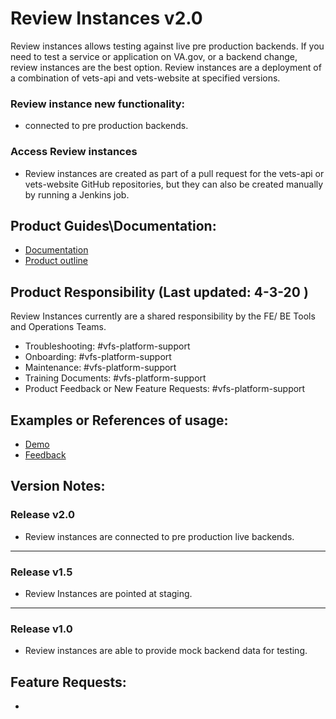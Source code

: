 # Review Instances v2.0
Review instances allows testing against live pre production backends. If you need to test a service or application on VA.gov, or a backend change, review instances are the best option. Review instances are a deployment of a combination of vets-api and vets-website at specified versions. 

### Review instance new functionality:
- connected to pre production backends.

### Access Review instances
- Review instances are created as part of a pull request for the vets-api or vets-website GitHub repositories, but they can also be created manually by running a Jenkins job.


## Product Guides\Documentation:
- [Documentation](https://github.com/department-of-veterans-affairs/va.gov-team/blob/master/platform/engineering/backend/review-instances.md)
- [Product outline](https://github.com/department-of-veterans-affairs/va.gov-team/blob/master/products/platform/review-instances/product-outline.md)


## Product Responsibility (Last updated: 4-3-20 )
Review Instances currently are a shared responsibility by the FE/ BE Tools and Operations Teams.
- Troubleshooting: #vfs-platform-support
- Onboarding: #vfs-platform-support
- Maintenance: #vfs-platform-support
- Training Documents: #vfs-platform-support
- Product Feedback or New Feature Requests: #vfs-platform-support

## Examples or References of usage:
- [Demo](https://dsva.slack.com/files/UJ2JYB7D2/FTYTGNLMV/review_instance_demo.mp4)
- [Feedback](https://dsva.slack.com/archives/CBU0KDSB1/p1581361696135200)

## Version Notes:
### Release v2.0
- Review instances are connected to pre production live backends. 
---
### Release v1.5
- Review Instances are pointed at staging.
---
### Release v1.0
- Review instances are able to provide mock backend data for testing.


## Feature Requests:
- 

